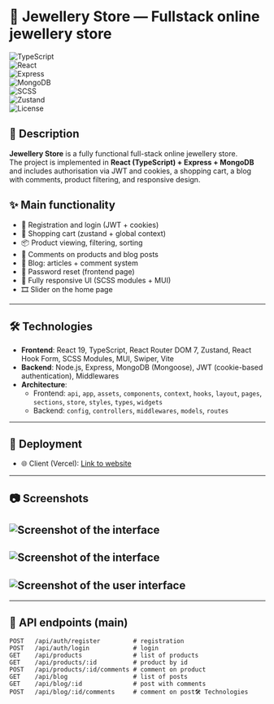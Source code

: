 # 💍 Jewellery Store — Fullstack online jewellery store

![TypeScript](https://img.shields.io/badge/TypeScript-5.8-blue?style=flat-square)  
![React](https://img.shields.io/badge/React-19-61DAFB?style=flat-square&logo=react)  
![Express](https://img.shields.io/badge/Express.js-4.x-green?style=flat-square)  
![MongoDB](https://img.shields.io/badge/MongoDB-Atlas-brightgreen?style=flat-square&logo=mongodb)  
![SCSS](https://img.shields.io/badge/SCSS-Modules-CC6699?style=flat-square&logo=sass)  
![Zustand](https://img.shields.io/badge/Zustand-Global%20State-orange?style=flat-square)  
![License](https://img.shields.io/badge/License-MIT-lightgrey?style=flat-square)

## 📖 Description
**Jewellery Store** is a fully functional full-stack online jewellery store.  
The project is implemented in **React (TypeScript) + Express + MongoDB** and includes authorisation via JWT and cookies, a shopping cart, a blog with comments, product filtering, and responsive design.

## ✨ Main functionality
- 🔐 Registration and login (JWT + cookies)
- 🛒 Shopping cart (zustand + global context)
- 📦 Product viewing, filtering, sorting
- 💬 Comments on products and blog posts  
- 📰 Blog: articles + comment system  
- 🔑 Password reset (frontend page)  
- 📱 Fully responsive UI (SCSS modules + MUI)  
- 🎞️ Slider on the home page  

---

## 
## 🛠️ Technologies
- **Frontend**: React 19, TypeScript, React Router DOM 7, Zustand, React Hook Form, SCSS Modules, MUI, Swiper, Vite  
- **Backend**: Node.js, Express, MongoDB (Mongoose), JWT (cookie-based authentication), Middlewares  
- **Architecture**:  
  - Frontend: `api`, `app`, `assets`, `components`, `context`, `hooks`, `layout`, `pages`, `sections`, `store`, `styles`, `types`, `widgets`  
  - Backend: `config`, `controllers`, `middlewares`, `models`, `routes`  

---

## 🚀 Deployment
- 🌐 Client (Vercel): [Link to website](https://jewelry-store-iota.vercel.app/)  

---

## 📷 Screenshots
![Screenshot of the interface](https://res.cloudinary.com/dqelst5rc/image/upload/v1758490980/Screenshot_2025-09-22_004224_csyygv.png)
---

![Screenshot of the interface](https://res.cloudinary.com/dqelst5rc/image/upload/v1758490978/Screenshot_2025-09-22_004246_c5jukh.png)
---

![Screenshot of the user interface](https://res.cloudinary.com/dqelst5rc/image/upload/v1758490923/Screenshot_2025-09-22_002752_dd046i.png)
---

---

## 📡 API endpoints (main)
```http
POST   /api/auth/register         # registration
POST   /api/auth/login            # login
GET    /api/products              # list of products
GET    /api/products/:id          # product by id
POST   /api/products/:id/comments # comment on product
GET    /api/blog                  # list of posts
GET    /api/blog/:id              # post with comments
POST   /api/blog/:id/comments     # comment on post🛠️ Technologies
